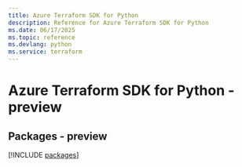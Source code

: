 ```yaml
---
title: Azure Terraform SDK for Python
description: Reference for Azure Terraform SDK for Python
ms.date: 06/17/2025
ms.topic: reference
ms.devlang: python
ms.service: terraform
---
```

# Azure Terraform SDK for Python - preview
## Packages - preview
[!INCLUDE [packages](terraform-index.md)]